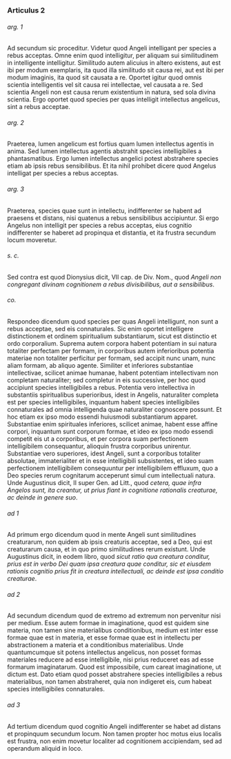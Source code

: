 ### Articulus 2

###### arg. 1
Ad secundum sic proceditur. Videtur quod Angeli intelligant per species a rebus acceptas. Omne enim quod intelligitur, per aliquam sui similitudinem in intelligente intelligitur. Similitudo autem alicuius in altero existens, aut est ibi per modum exemplaris, ita quod illa similitudo sit causa rei, aut est ibi per modum imaginis, ita quod sit causata a re. Oportet igitur quod omnis scientia intelligentis vel sit causa rei intellectae, vel causata a re. Sed scientia Angeli non est causa rerum existentium in natura, sed sola divina scientia. Ergo oportet quod species per quas intelligit intellectus angelicus, sint a rebus acceptae.

###### arg. 2
Praeterea, lumen angelicum est fortius quam lumen intellectus agentis in anima. Sed lumen intellectus agentis abstrahit species intelligibiles a phantasmatibus. Ergo lumen intellectus angelici potest abstrahere species etiam ab ipsis rebus sensibilibus. Et ita nihil prohibet dicere quod Angelus intelligat per species a rebus acceptas.

###### arg. 3
Praeterea, species quae sunt in intellectu, indifferenter se habent ad praesens et distans, nisi quatenus a rebus sensibilibus accipiuntur. Si ergo Angelus non intelligit per species a rebus acceptas, eius cognitio indifferenter se haberet ad propinqua et distantia, et ita frustra secundum locum moveretur.

###### s. c.
Sed contra est quod Dionysius dicit, VII cap. de Div. Nom., quod *Angeli non congregant divinam cognitionem a rebus divisibilibus, aut a sensibilibus*.

###### co.
Respondeo dicendum quod species per quas Angeli intelligunt, non sunt a rebus acceptae, sed eis connaturales. Sic enim oportet intelligere distinctionem et ordinem spiritualium substantiarum, sicut est distinctio et ordo corporalium. Suprema autem corpora habent potentiam in sui natura totaliter perfectam per formam, in corporibus autem inferioribus potentia materiae non totaliter perficitur per formam, sed accipit nunc unam, nunc aliam formam, ab aliquo agente. Similiter et inferiores substantiae intellectivae, scilicet animae humanae, habent potentiam intellectivam non completam naturaliter; sed completur in eis successive, per hoc quod accipiunt species intelligibiles a rebus. Potentia vero intellectiva in substantiis spiritualibus superioribus, idest in Angelis, naturaliter completa est per species intelligibiles, inquantum habent species intelligibiles connaturales ad omnia intelligenda quae naturaliter cognoscere possunt. Et hoc etiam ex ipso modo essendi huiusmodi substantiarum apparet. Substantiae enim spirituales inferiores, scilicet animae, habent esse affine corpori, inquantum sunt corporum formae, et ideo ex ipso modo essendi competit eis ut a corporibus, et per corpora suam perfectionem intelligibilem consequantur, alioquin frustra corporibus unirentur. Substantiae vero superiores, idest Angeli, sunt a corporibus totaliter absolutae, immaterialiter et in esse intelligibili subsistentes, et ideo suam perfectionem intelligibilem consequuntur per intelligibilem effluxum, quo a Deo species rerum cognitarum acceperunt simul cum intellectuali natura. Unde Augustinus dicit, II super Gen. ad Litt., quod *cetera, quae infra Angelos sunt, ita creantur, ut prius fiant in cognitione rationalis creaturae, ac deinde in genere suo*.

###### ad 1
Ad primum ergo dicendum quod in mente Angeli sunt similitudines creaturarum, non quidem ab ipsis creaturis acceptae, sed a Deo, qui est creaturarum causa, et in quo primo similitudines rerum existunt. Unde Augustinus dicit, in eodem libro, quod *sicut ratio qua creatura conditur, prius est in verbo Dei quam ipsa creatura quae conditur, sic et eiusdem rationis cognitio prius fit in creatura intellectuali, ac deinde est ipsa conditio creaturae*.

###### ad 2
Ad secundum dicendum quod de extremo ad extremum non pervenitur nisi per medium. Esse autem formae in imaginatione, quod est quidem sine materia, non tamen sine materialibus conditionibus, medium est inter esse formae quae est in materia, et esse formae quae est in intellectu per abstractionem a materia et a conditionibus materialibus. Unde quantumcumque sit potens intellectus angelicus, non posset formas materiales reducere ad esse intelligibile, nisi prius reduceret eas ad esse formarum imaginatarum. Quod est impossibile, cum careat imaginatione, ut dictum est. Dato etiam quod posset abstrahere species intelligibiles a rebus materialibus, non tamen abstraheret, quia non indigeret eis, cum habeat species intelligibiles connaturales.

###### ad 3
Ad tertium dicendum quod cognitio Angeli indifferenter se habet ad distans et propinquum secundum locum. Non tamen propter hoc motus eius localis est frustra, non enim movetur localiter ad cognitionem accipiendam, sed ad operandum aliquid in loco.


